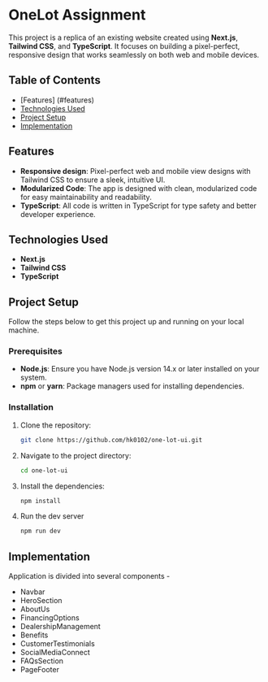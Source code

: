 # OneLot Assignment

This project is a replica of an existing website created using **Next.js**, **Tailwind CSS**, and **TypeScript**. It focuses on building a pixel-perfect, responsive design that works seamlessly on both web and mobile devices.

## Table of Contents

- [Features] (#features)
- [Technologies Used](#technologies-used)
- [Project Setup](#project-setup)
- [Implementation](#implementation)



## Features

- **Responsive design**: Pixel-perfect web and mobile view designs with Tailwind CSS to ensure a sleek, intuitive UI.
- **Modularized Code**: The app is designed with clean, modularized code for easy maintainability and readability.
- **TypeScript**: All code is written in TypeScript for type safety and better developer experience.

## Technologies Used

- **Next.js**
- **Tailwind CSS**
- **TypeScript**

## Project Setup

Follow the steps below to get this project up and running on your local machine.

### Prerequisites

- **Node.js**: Ensure you have Node.js version 14.x or later installed on your system.
- **npm** or **yarn**: Package managers used for installing dependencies.

### Installation

1. Clone the repository:

   ```bash
   git clone https://github.com/hk0102/one-lot-ui.git

2. Navigate to the project directory:

   ```bash
   cd one-lot-ui

3. Install the dependencies:
   
   ```bash
   npm install

4. Run the dev server

   ```bash
   npm run dev

## Implementation


Application is divided into several components - 

- Navbar
- HeroSection
- AboutUs
- FinancingOptions
- DealershipManagement
- Benefits
- CustomerTestimonials
- SocialMediaConnect
- FAQsSection
- PageFooter












